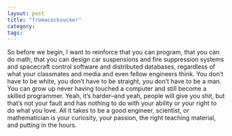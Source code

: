 ```yaml
---
layout: post
title: "fromacocksucker"
category: 
tags: 
---
```


So before we begin, I want to reinforce that you can program, that you can do math, that you can design car suspensions and fire suppression systems and spacecraft control software and distributed databases, regardless of what your classmates and media and even fellow engineers think. You don’t have to be white, you don’t have to be straight, you don’t have to be a man. You can grow up never having touched a computer and still become a skilled programmer. Yeah, it’s harder–and yeah, people
will give you shit, but that’s not your fault and has nothing to do with your ability or your right to do what you love. All it takes to be a good engineer, scientist, or mathematician is your curiosity, your passion, the right teaching material, and putting in the hours.
